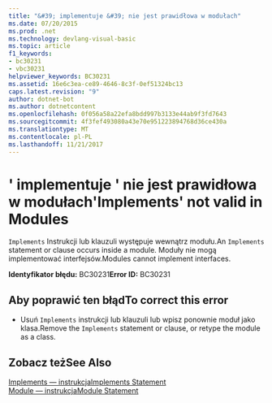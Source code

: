 ```yaml
---
title: "&#39; implementuje &#39; nie jest prawidłowa w modułach"
ms.date: 07/20/2015
ms.prod: .net
ms.technology: devlang-visual-basic
ms.topic: article
f1_keywords:
- bc30231
- vbc30231
helpviewer_keywords: BC30231
ms.assetid: 16e6c3ea-ce89-4646-8c3f-0ef51324bc13
caps.latest.revision: "9"
author: dotnet-bot
ms.author: dotnetcontent
ms.openlocfilehash: 0f056a58a22efa8bdd997b3133e44ab9f3fd7643
ms.sourcegitcommit: 4f3fef493080a43e70e951223894768d36ce430a
ms.translationtype: MT
ms.contentlocale: pl-PL
ms.lasthandoff: 11/21/2017
---
```

# <a name="39implements39-not-valid-in-modules"></a><span data-ttu-id="e62d8-102">&#39; implementuje &#39; nie jest prawidłowa w modułach</span><span class="sxs-lookup"><span data-stu-id="e62d8-102">&#39;Implements&#39; not valid in Modules</span></span>
<span data-ttu-id="e62d8-103">`Implements` Instrukcji lub klauzuli występuje wewnątrz modułu.</span><span class="sxs-lookup"><span data-stu-id="e62d8-103">An `Implements` statement or clause occurs inside a module.</span></span> <span data-ttu-id="e62d8-104">Moduły nie mogą implementować interfejsów.</span><span class="sxs-lookup"><span data-stu-id="e62d8-104">Modules cannot implement interfaces.</span></span>  
  
 <span data-ttu-id="e62d8-105">**Identyfikator błędu:** BC30231</span><span class="sxs-lookup"><span data-stu-id="e62d8-105">**Error ID:** BC30231</span></span>  
  
## <a name="to-correct-this-error"></a><span data-ttu-id="e62d8-106">Aby poprawić ten błąd</span><span class="sxs-lookup"><span data-stu-id="e62d8-106">To correct this error</span></span>  
  
-   <span data-ttu-id="e62d8-107">Usuń `Implements` instrukcji lub klauzuli lub wpisz ponownie moduł jako klasa.</span><span class="sxs-lookup"><span data-stu-id="e62d8-107">Remove the `Implements` statement or clause, or retype the module as a class.</span></span>  
  
## <a name="see-also"></a><span data-ttu-id="e62d8-108">Zobacz też</span><span class="sxs-lookup"><span data-stu-id="e62d8-108">See Also</span></span>  
 [<span data-ttu-id="e62d8-109">Implements — instrukcja</span><span class="sxs-lookup"><span data-stu-id="e62d8-109">Implements Statement</span></span>](../../visual-basic/language-reference/statements/implements-statement.md)  
 [<span data-ttu-id="e62d8-110">Module — instrukcja</span><span class="sxs-lookup"><span data-stu-id="e62d8-110">Module Statement</span></span>](../../visual-basic/language-reference/statements/module-statement.md)
